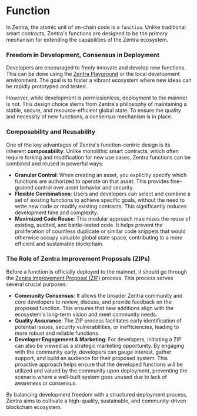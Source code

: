 # Function

In Zentra, the atomic unit of on-chain code is a `function`. Unlike traditional smart contracts, Zentra's functions are designed to be the primary mechanism for extending the capabilities of the Zentra ecosystem.

### Freedom in Development, Consensus in Deployment

Developers are encouraged to freely innovate and develop new functions. This can be done using the [Zentra Playground](https://playground.zentra.dev/) or the local development environment. The goal is to foster a vibrant ecosystem where new ideas can be rapidly prototyped and tested.

However, while development is permissionless, deployment to the mainnet is not. This design choice stems from Zentra's philosophy of maintaining a stable, secure, and resource-efficient global state. To ensure the quality and necessity of new functions, a consensus mechanism is in place.

### Composability and Reusability

One of the key advantages of Zentra's function-centric design is its inherent **composability**. Unlike monolithic smart contracts, which often require forking and modification for new use cases, Zentra functions can be combined and reused in powerful ways:

*   **Granular Control**: When creating an asset, you explicitly specify which functions are authorized to operate on that asset. This provides fine-grained control over asset behavior and security.
*   **Flexible Combinations**: Users and developers can select and combine a set of existing functions to achieve specific goals, without the need to write new code or modify existing contracts. This significantly reduces development time and complexity.
*   **Maximized Code Reuse**: This modular approach maximizes the reuse of existing, audited, and battle-tested code. It helps prevent the proliferation of countless duplicate or similar code snippets that would otherwise occupy valuable global state space, contributing to a more efficient and sustainable blockchain.

### The Role of Zentra Improvement Proposals (ZIPs)

Before a function is officially deployed to the mainnet, it should go through the [Zentra Improvement Proposal (ZIP)](../zentra-improvement-proposals.md) process. This process serves several crucial purposes:

*   **Community Consensus**: It allows the broader Zentra community and core developers to review, discuss, and provide feedback on the proposed function. This ensures that new additions align with the ecosystem's long-term vision and meet community needs.
*   **Quality Assurance**: The ZIP process facilitates early identification of potential issues, security vulnerabilities, or inefficiencies, leading to more robust and reliable functions.
*   **Developer Engagement & Marketing**: For developers, initiating a ZIP can also be viewed as a strategic marketing opportunity. By engaging with the community early, developers can gauge interest, gather support, and build an audience for their proposed system. This proactive approach helps ensure that the developed functions will be utilized and valued by the community upon deployment, preventing the scenario where a well-built system goes unused due to lack of awareness or consensus.

By balancing development freedom with a structured deployment process, Zentra aims to cultivate a high-quality, sustainable, and community-driven blockchain ecosystem.



